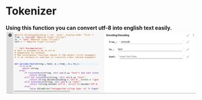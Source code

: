 # Tokenizer

**Using this function you can convert utf-8 into english text easily.**
![Unicode to text and vice versa](helper_files/Screenshotfrom2018-12-0823-55-54.png)
